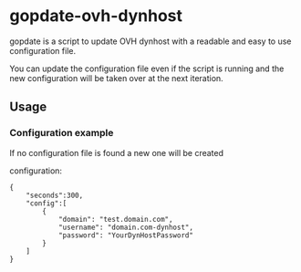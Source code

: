 # gopdate-ovh-dynhost


gopdate is a script to update OVH dynhost with a readable and easy to use configuration file.

You can update the configuration file even if the script is running and the new configuration will be taken over at the next iteration.

## Usage

### Configuration example

If no configuration file is found a new one will be created

configuration:
```
{
    "seconds":300,
    "config":[
        {
            "domain": "test.domain.com",
            "username": "domain.com-dynhost",
            "password": "YourDynHostPassword"
        }
    ]
}

```
